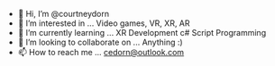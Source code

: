 - 👋 Hi, I’m @courtneydorn
- 👀 I’m interested in ... Video games, VR, XR, AR
- 🌱 I’m currently learning ... XR Development c# Script Programming
- 💞️ I’m looking to collaborate on ... Anything :)
- 📫 How to reach me ... cedorn@outlook.com

<!---
courtneydorn/courtneydorn is a ✨ special ✨ repository because its `README.md` (this file) appears on your GitHub profile.
You can click the Preview link to take a look at your changes.
--->
